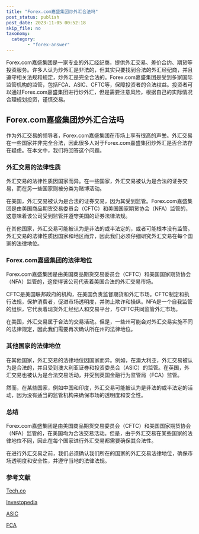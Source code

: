 ```yaml
---
title: "Forex.com嘉盛集团炒外汇合法吗"
post_status: publish
post_date: 2023-11-05 00:52:18
skip_file: no
taxonomy:
  category:
        - "forex-answer"
---
```


Forex.com嘉盛集团是一家专业的外汇经纪商，提供外汇交易、差价合约、期货等投资服务。许多人认为炒外汇是非法的，但其实只要找到合法的外汇经纪商，并且遵守相关法规和规定，炒外汇是完全合法的。Forex.com嘉盛集团是受到多家国际监管机构的监管，包括FCA、ASIC、CFTC等，保障投资者的合法权益。投资者可以通过Forex.com嘉盛集团进行炒外汇，但是需要注意风险，根据自己的实际情况合理规划投资，谨慎交易。

## Forex.com嘉盛集团炒外汇合法吗

作为外汇交易的领导者，Forex.com嘉盛集团在市场上享有很高的声誉。外汇交易在一些国家并非完全合法，因此很多人对于Forex.com嘉盛集团炒外汇是否合法存在疑虑。在本文中，我们将回答这个问题。

### 外汇交易的法律性质

外汇交易的法律性质因国家而异。在一些国家，外汇交易被认为是合法的证券交易，而在另一些国家则被分类为赌博活动。

在美国，外汇交易被认为是合法的证券交易，因为其受到监管。Forex.com嘉盛集团是由美国商品期货交易委员会（CFTC）和美国国家期货协会（NFA）监管的，这意味着该公司受到监管并遵守美国的证券法律法规。

在其他国家，外汇交易可能被认为是非法的或半法定的，或者可能根本没有监管。外汇交易的法律性质因国家和地区而异，因此我们必须仔细研究外汇交易在每个国家的法律地位。

### Forex.com嘉盛集团的法律地位

Forex.com嘉盛集团是由美国商品期货交易委员会（CFTC）和美国国家期货协会（NFA）监管的，这使得该公司代表着美国合法的外汇交易市场。

CFTC是美国联邦政府的机构，在美国负责监督期货和外汇市场。CFTC制定和执行法规，保护消费者，促进市场透明度，并防止欺诈和操纵。NFA是一个自我监管的组织，它代表着现货外汇经纪人和交易平台，与CFTC共同监管外汇市场。

在美国，外汇交易属于合法的交易活动。但是，一些州可能会对外汇交易实施不同的法律规定，因此我们需要再次确认所在州的法律地位。

### 其他国家的法律地位

在其他国家，外汇交易的法律地位因国家而异。例如，在澳大利亚，外汇交易被认为是合法的，并且受到澳大利亚证券和投资委员会（ASIC）的监管。在英国，外汇交易也被认为是合法交易活动，并受到英国金融行为监管局（FCA）监管。

然而，在某些国家，例如中国和印度，外汇交易可能被认为是非法的或半法定的活动，因为没有适当的监管机构来确保市场的透明度和安全性。

### 总结

Forex.com嘉盛集团是由美国商品期货交易委员会（CFTC）和美国国家期货协会（NFA）监管的，在美国均为合法交易活动。但是，由于外汇交易在某些国家的法律地位不同，因此在每个国家进行外汇交易都需要确保其合法性。

在进行外汇交易之前，我们必须确认我们所在的国家的外汇交易法律地位，确保市场透明度和安全性，并遵守当地的法律法规。

### 参考文献

[Tech.co](https://tech.co/forex-trading-is-it-legal-2020-04)

[Investopedia](https://www.investopedia.com/terms/c/cftc.asp)

[ASIC](https://asic.gov.au/)

[FCA](https://www.fca.org.uk/) 
